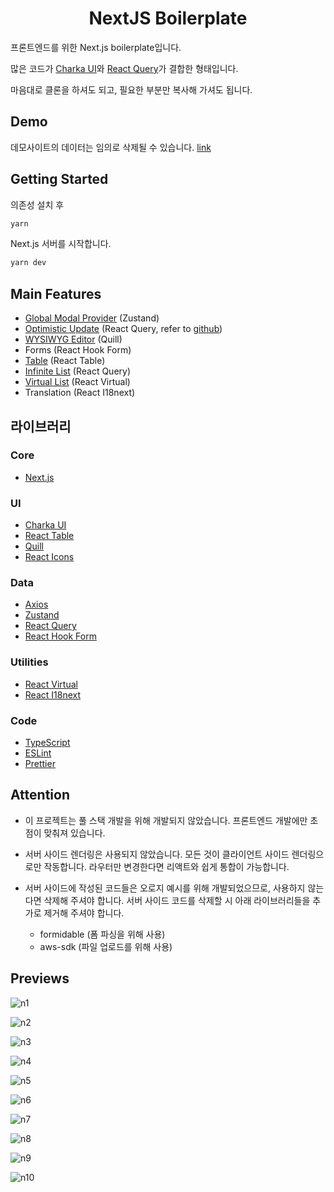 <h1 align="center">NextJS Boilerplate</h1>

프론트엔드를 위한 Next.js boilerplate입니다.

많은 코드가 [Charka UI](https://npmjs.com/package/@chakra-ui/react)와 [React Query](https://npmjs.com/package/@tanstack/react-query)가 결합한 형태입니다.

마음대로 클론을 하셔도 되고, 필요한 부분만 복사해 가셔도 됩니다.

## Demo

데모사이트의 데이터는 임의로 삭제될 수 있습니다. [link](https://nextjs-boilerplate-dusky-phi.vercel.app/)

## Getting Started

의존성 설치 후

```bash
yarn
```

Next.js 서버를 시작합니다.

```bash
yarn dev
```

## Main Features

- [Global Modal Provider](https://github.com/Lee-Minhoon/nextjs-boilerplate/blob/main/src/components/providers/ModalProvider/ModalProvider.tsx) (Zustand)
- [Optimistic Update](https://github.com/Lee-Minhoon/nextjs-boilerplate/blob/main/src/apis/hooks.ts) (React Query, refer to [github](https://github.com/horprogs/react-query))
- [WYSIWYG Editor](https://github.com/Lee-Minhoon/nextjs-boilerplate/blob/main/src/components/common/Editor/Editor.tsx) (Quill)
- Forms (React Hook Form)
- [Table](https://github.com/Lee-Minhoon/nextjs-boilerplate/blob/main/src/components/common/DataTable/DataTable.tsx) (React Table)
- [Infinite List](https://github.com/Lee-Minhoon/nextjs-boilerplate/blob/main/src/components/common/InfiniteList/InfiniteList.tsx) (React Query)
- [Virtual List](https://github.com/Lee-Minhoon/nextjs-boilerplate/blob/main/src/components/common/VirtualList/VirtualListBase.tsx) (React Virtual)
- Translation (React I18next)

## 라이브러리

### Core

- [Next.js](https://www.npmjs.com/package/next)

### UI

- [Charka UI](https://npmjs.com/package/@chakra-ui/react)
- [React Table](https://npmjs.com/package/@tanstack/react-table)
- [Quill](https://www.npmjs.com/package/quill)
- [React Icons](https://npmjs.com/package/react-icons)

### Data

- [Axios](https://www.npmjs.com/package/axios)
- [Zustand](https://npmjs.com/package/zustand)
- [React Query](https://npmjs.com/package/@tanstack/react-query)
- [React Hook Form](https://npmjs.com/package/react-hook-form)

### Utilities

- [React Virtual](https://npmjs.com/package/@tanstack/react-virtual)
- [React I18next](https://www.npmjs.com/package/react-i18next)

### Code

- [TypeScript](https://www.npmjs.com/package/typescript)
- [ESLint](https://www.npmjs.com/package/eslint)
- [Prettier](https://www.npmjs.com/package/prettier)

## Attention

- 이 프로젝트는 풀 스택 개발을 위해 개발되지 않았습니다. 프론트엔드 개발에만 초점이 맞춰져 있습니다.

- 서버 사이드 렌더링은 사용되지 않았습니다. 모든 것이 클라이언트 사이드 렌더링으로만 작동합니다. 라우터만 변경한다면 리액트와 쉽게 통합이 가능합니다.

- 서버 사이드에 작성된 코드들은 오로지 예시를 위해 개발되었으므로, 사용하지 않는다면 삭제해 주셔야 합니다. 서버 사이드 코드를 삭제할 시 아래 라이브러리들을 추가로 제거해 주셔야 합니다.

  - formidable (폼 파싱을 위해 사용)
  - aws-sdk (파일 업로드를 위해 사용)

## Previews

![n1](https://github.com/Lee-Minhoon/nextjs-boilerplate/assets/59780565/8e964648-8c99-459a-9f83-3e104321dfba)

![n2](https://github.com/Lee-Minhoon/nextjs-boilerplate/assets/59780565/c43e107e-a37b-4d8e-9491-58f5a9c8d34f)

![n3](https://github.com/Lee-Minhoon/nextjs-boilerplate/assets/59780565/41d14720-c2d5-4d50-9fea-1fb45fa00a61)

![n4](https://github.com/Lee-Minhoon/nextjs-boilerplate/assets/59780565/06be1540-443d-4bb3-b44b-38a5fc8f5848)

![n5](https://github.com/Lee-Minhoon/nextjs-boilerplate/assets/59780565/4f14e0d3-8c86-4342-a703-1831297314cd)

![n6](https://github.com/Lee-Minhoon/nextjs-boilerplate/assets/59780565/6b764c66-3356-466d-bb8b-329b9e370ef3)

![n7](https://github.com/Lee-Minhoon/nextjs-boilerplate/assets/59780565/7360fee4-afa6-44b9-a938-31b8e95fbc79)

![n8](https://github.com/Lee-Minhoon/nextjs-boilerplate/assets/59780565/dc2b318f-0c27-4651-8b86-1ca19da3d72a)

![n9](https://github.com/Lee-Minhoon/nextjs-boilerplate/assets/59780565/33bf740f-8cba-4968-8917-04bd08d36db9)

![n10](https://github.com/Lee-Minhoon/nextjs-boilerplate/assets/59780565/34bb3002-43d5-4150-9e7f-f20578be3a03)
